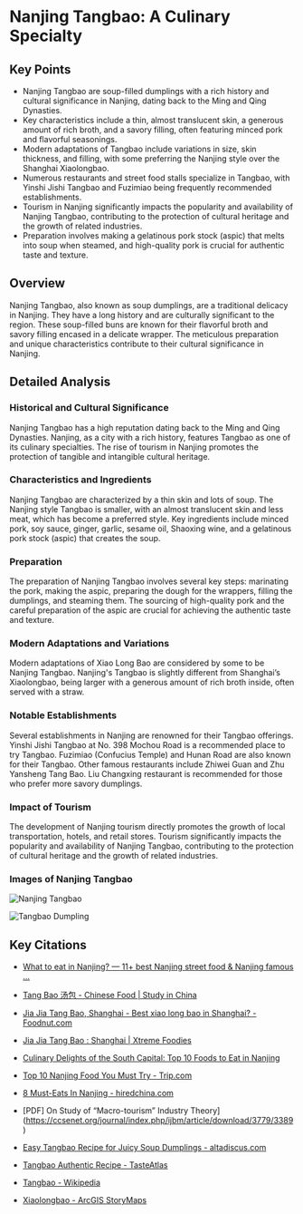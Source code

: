 # Nanjing Tangbao: A Culinary Specialty

## Key Points

- Nanjing Tangbao are soup-filled dumplings with a rich history and cultural significance in Nanjing, dating back to the Ming and Qing Dynasties.
- Key characteristics include a thin, almost translucent skin, a generous amount of rich broth, and a savory filling, often featuring minced pork and flavorful seasonings.
- Modern adaptations of Tangbao include variations in size, skin thickness, and filling, with some preferring the Nanjing style over the Shanghai Xiaolongbao.
- Numerous restaurants and street food stalls specialize in Tangbao, with Yinshi Jishi Tangbao and Fuzimiao being frequently recommended establishments.
- Tourism in Nanjing significantly impacts the popularity and availability of Nanjing Tangbao, contributing to the protection of cultural heritage and the growth of related industries.
- Preparation involves making a gelatinous pork stock (aspic) that melts into soup when steamed, and high-quality pork is crucial for authentic taste and texture.

## Overview

Nanjing Tangbao, also known as soup dumplings, are a traditional delicacy in Nanjing. They have a long history and are culturally significant to the region. These soup-filled buns are known for their flavorful broth and savory filling encased in a delicate wrapper. The meticulous preparation and unique characteristics contribute to their cultural significance in Nanjing.

## Detailed Analysis

### Historical and Cultural Significance

Nanjing Tangbao has a high reputation dating back to the Ming and Qing Dynasties. Nanjing, as a city with a rich history, features Tangbao as one of its culinary specialties. The rise of tourism in Nanjing promotes the protection of tangible and intangible cultural heritage.

### Characteristics and Ingredients

Nanjing Tangbao are characterized by a thin skin and lots of soup. The Nanjing style Tangbao is smaller, with an almost translucent skin and less meat, which has become a preferred style. Key ingredients include minced pork, soy sauce, ginger, garlic, sesame oil, Shaoxing wine, and a gelatinous pork stock (aspic) that creates the soup.

### Preparation

The preparation of Nanjing Tangbao involves several key steps: marinating the pork, making the aspic, preparing the dough for the wrappers, filling the dumplings, and steaming them. The sourcing of high-quality pork and the careful preparation of the aspic are crucial for achieving the authentic taste and texture.

### Modern Adaptations and Variations

Modern adaptations of Xiao Long Bao are considered by some to be Nanjing Tangbao. Nanjing's Tangbao is slightly different from Shanghai’s Xiaolongbao, being larger with a generous amount of rich broth inside, often served with a straw.

### Notable Establishments

Several establishments in Nanjing are renowned for their Tangbao offerings. Yinshi Jishi Tangbao at No. 398 Mochou Road is a recommended place to try Tangbao. Fuzimiao (Confucius Temple) and Hunan Road are also known for their Tangbao. Other famous restaurants include Zhiwei Guan and Zhu Yansheng Tang Bao. Liu Changxing restaurant is recommended for those who prefer more savory dumplings.

### Impact of Tourism

The development of Nanjing tourism directly promotes the growth of local transportation, hotels, and retail stores. Tourism significantly impacts the popularity and availability of Nanjing Tangbao, contributing to the protection of cultural heritage and the growth of related industries.

### Images of Nanjing Tangbao

![Nanjing Tangbao](https://cdn.tasteatlas.com/Images/Dishes/126cfc45688546f19620ac483dfaecb7.jpg)

![Tangbao Dumpling](https://livingnomads.com/wp-content/uploads/2023/10/04/Nanjing-China-Food_Tangbao3.jpg)

## Key Citations

- [What to eat in Nanjing? — 11+ best Nanjing street food & Nanjing famous ...](https://livingnomads.com/2023/10/nanjing-street-food/)

- [Tang Bao 汤包 - Chinese Food | Study in China](https://www.istudy-china.com/tang-bao-%E6%B1%A4%E5%8C%85-chinese-food/)

- [Jia Jia Tang Bao, Shanghai - Best xiao long bao in Shanghai? - Foodnut.com](https://www.foodnut.com/590/jia-jia-tang-bao-restaurant-review-shanghai/)

- [Jia Jia Tang Bao : Shanghai | Xtreme Foodies](https://www.xtremefoodies.com/food-category/Steamed/review/Jia-Jia-Tang-Bao/Xiaolongbao/7186_4288)

- [Culinary Delights of the South Capital: Top 10 Foods to Eat in Nanjing](https://chinatraveltales.com/article/culinary-delights-of-the-south-capital-top-10-foods-to-eat-in-nanjing)

- [Top 10 Nanjing Food You Must Try - Trip.com](https://www.trip.com/guide/food/nanjing-food.html)

- [8 Must-Eats In Nanjing - hiredchina.com](https://www.hiredchina.com/articles/8-must-eats-in-nanjing/)

- [PDF] On Study of “Macro-tourism” Industry Theory](https://ccsenet.org/journal/index.php/ijbm/article/download/3779/3389)

- [Easy Tangbao Recipe for Juicy Soup Dumplings - altadiscus.com](https://altadiscus.com/tangbao-recipe/)

- [Tangbao Authentic Recipe - TasteAtlas](https://www.tasteatlas.com/tangbao/recipe)

- [Tangbao - Wikipedia](https://en.wikipedia.org/wiki/Tangbao)

- [Xiaolongbao - ArcGIS StoryMaps](https://storymaps.arcgis.com/stories/088f5531b41547b7b2e022142ad74953)
